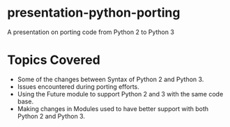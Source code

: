 # presentation-python-porting
A presentation on porting code from Python 2 to Python 3

# Topics Covered
 - Some of the changes between Syntax of Python 2 and Python 3.
 - Issues encountered during porting efforts.
 - Using the Future module to support Python 2 and 3 with the same code base.
 - Making changes in Modules used to have better support with both Python 2 and Python 3. 

